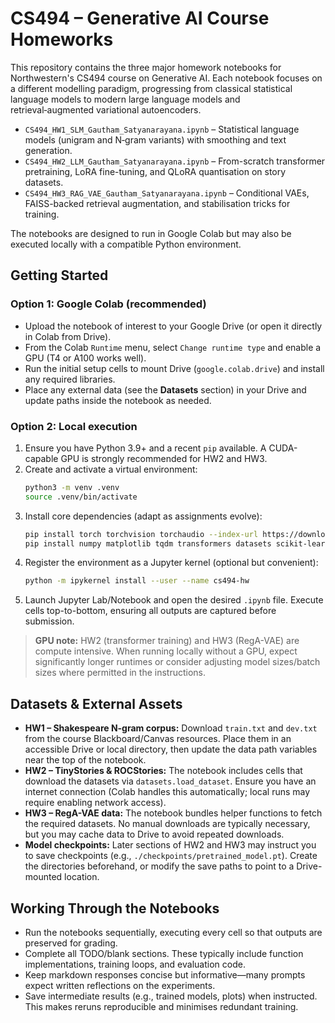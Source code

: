# CS494 – Generative AI Course Homeworks

This repository contains the three major homework notebooks for Northwestern's CS494 course on Generative AI. Each notebook focuses on a different modelling paradigm, progressing from classical statistical language models to modern large language models and retrieval‑augmented variational autoencoders.

- `CS494_HW1_SLM_Gautham_Satyanarayana.ipynb` – Statistical language models (unigram and N‑gram variants) with smoothing and text generation.
- `CS494_HW2_LLM_Gautham_Satyanarayana.ipynb` – From-scratch transformer pretraining, LoRA fine-tuning, and QLoRA quantisation on story datasets.
- `CS494_HW3_RAG_VAE_Gautham_Satyanarayana.ipynb` – Conditional VAEs, FAISS-backed retrieval augmentation, and stabilisation tricks for training.

The notebooks are designed to run in Google Colab but may also be executed locally with a compatible Python environment.

## Getting Started

### Option 1: Google Colab (recommended)
- Upload the notebook of interest to your Google Drive (or open it directly in Colab from Drive).
- From the Colab `Runtime` menu, select `Change runtime type` and enable a GPU (T4 or A100 works well).
- Run the initial setup cells to mount Drive (`google.colab.drive`) and install any required libraries.
- Place any external data (see the **Datasets** section) in your Drive and update paths inside the notebook as needed.

### Option 2: Local execution
1. Ensure you have Python 3.9+ and a recent `pip` available. A CUDA-capable GPU is strongly recommended for HW2 and HW3.
2. Create and activate a virtual environment:
   ```bash
   python3 -m venv .venv
   source .venv/bin/activate
   ```
3. Install core dependencies (adapt as assignments evolve):
   ```bash
   pip install torch torchvision torchaudio --index-url https://download.pytorch.org/whl/cu118
   pip install numpy matplotlib tqdm transformers datasets scikit-learn nltk faiss-cpu ipykernel
   ```
4. Register the environment as a Jupyter kernel (optional but convenient):
   ```bash
   python -m ipykernel install --user --name cs494-hw
   ```
5. Launch Jupyter Lab/Notebook and open the desired `.ipynb` file. Execute cells top-to-bottom, ensuring all outputs are captured before submission.

> **GPU note:** HW2 (transformer training) and HW3 (RegA-VAE) are compute intensive. When running locally without a GPU, expect significantly longer runtimes or consider adjusting model sizes/batch sizes where permitted in the instructions.

## Datasets & External Assets

- **HW1 – Shakespeare N-gram corpus:** Download `train.txt` and `dev.txt` from the course Blackboard/Canvas resources. Place them in an accessible Drive or local directory, then update the data path variables near the top of the notebook.
- **HW2 – TinyStories & ROCStories:** The notebook includes cells that download the datasets via `datasets.load_dataset`. Ensure you have an internet connection (Colab handles this automatically; local runs may require enabling network access).
- **HW3 – RegA-VAE data:** The notebook bundles helper functions to fetch the required datasets. No manual downloads are typically necessary, but you may cache data to Drive to avoid repeated downloads.
- **Model checkpoints:** Later sections of HW2 and HW3 may instruct you to save checkpoints (e.g., `./checkpoints/pretrained_model.pt`). Create the directories beforehand, or modify the save paths to point to a Drive-mounted location.

## Working Through the Notebooks

- Run the notebooks sequentially, executing every cell so that outputs are preserved for grading.
- Complete all TODO/blank sections. These typically include function implementations, training loops, and evaluation code.
- Keep markdown responses concise but informative—many prompts expect written reflections on the experiments.
- Save intermediate results (e.g., trained models, plots) when instructed. This makes reruns reproducible and minimises redundant training.
